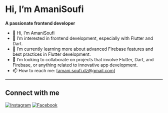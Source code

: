 # **Hi, I’m AmaniSoufi**

**A passionate frontend developer**

- 👋 Hi, I’m AmaniSoufi
- 👀 I’m interested in frontend development, especially with Flutter and Dart.
- 🌱 I’m currently learning more about advanced Firebase features and best practices in Flutter development.
- 💞️ I’m looking to collaborate on projects that involve Flutter, Dart, and Firebase, or anything related to innovative app development.
- 📫 How to reach me: [amani.soufi.dz@gmail.com] 


---

## Connect with me

[![Instagram](https://img.shields.io/badge/Instagram-%40yourusername-E4405F?style=social&logo=instagram)](https://www.instagram.com/flutterwithamani)
[![Facebook](https://img.shields.io/badge/Facebook-%40yourusername-1877F2?style=social&logo=facebook)](https://www.facebook.com/yourusername)
